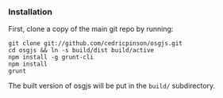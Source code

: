 ### Installation

First, clone a copy of the main git repo by running:

    git clone git://github.com/cedricpinson/osgjs.git
    cd osgjs && ln -s build/dist build/active
    npm install -g grunt-cli
    npm install
    grunt

The built version of osgjs will be put in the `build/` subdirectory.